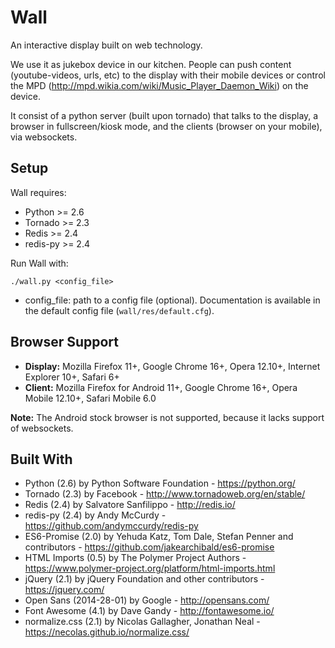 Wall
====

An interactive display built on web technology.

We use it as jukebox device in our kitchen. People can push content 
(youtube-videos, urls, etc) to the display with their mobile devices
or control the MPD (http://mpd.wikia.com/wiki/Music_Player_Daemon_Wiki)
on the device.

It consist of a python server (built upon tornado) that talks to the display, 
a browser in fullscreen/kiosk mode, and the clients (browser on your mobile), 
via websockets.

Setup
-----

Wall requires:

 * Python   >= 2.6
 * Tornado  >= 2.3
 * Redis    >= 2.4
 * redis-py >= 2.4

Run Wall with:

    ./wall.py <config_file>

 * config_file: path to a config file (optional). Documentation is available in
   the default config file (`wall/res/default.cfg`).

Browser Support
---------------

* **Display:** Mozilla Firefox 11+, Google Chrome 16+, Opera 12.10+, Internet Explorer 10+, Safari 6+
* **Client:** Mozilla Firefox for Android 11+, Google Chrome 16+, Opera Mobile 12.10+, Safari Mobile 6.0

**Note:** The Android stock browser is not supported, because it lacks support of websockets.

Built With
----------

 * Python (2.6) by Python Software Foundation - https://python.org/
 * Tornado (2.3) by Facebook - http://www.tornadoweb.org/en/stable/
 * Redis (2.4) by Salvatore Sanfilippo - http://redis.io/
 * redis-py (2.4) by Andy McCurdy - https://github.com/andymccurdy/redis-py
 * ES6-Promise (2.0) by Yehuda Katz, Tom Dale, Stefan Penner and contributors -
   https://github.com/jakearchibald/es6-promise
 * HTML Imports (0.5) by The Polymer Project Authors -
   https://www.polymer-project.org/platform/html-imports.html
 * jQuery (2.1) by jQuery Foundation and other contributors -
   https://jquery.com/
 * Open Sans (2014-28-01) by Google - http://opensans.com/
 * Font Awesome (4.1) by Dave Gandy - http://fontawesome.io/
 * normalize.css (2.1) by Nicolas Gallagher, Jonathan Neal -
   https://necolas.github.io/normalize.css/
